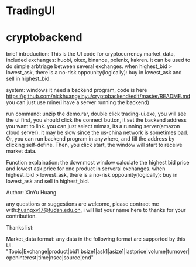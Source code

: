 # TradingUI

# cryptobackend

brief introduction:
This is the UI code for cryptocurrency market_data, included exchanges: huobi, okex, binance, polenix, kakren.
it can be used to do simple arbtriage between several exchanges.
when highest_bid > lowest_ask, there is a no-risk oppounity(logically): buy in lowest_ask and sell in highest_bid.


system:
windows
it need a backend program, code is here https://github.com/nickhuangxinyu/cryptobackend/edit/master/README.md
you can just use mine(i have a server running the backend)

run command:
unzip the demo.rar,  double click trading-ui.exe, you will see the ui
first, you should click the connect button, it set the backend address you want to link.
you can just select mimas, its a running server(amazon cloud server). it may be slow since the us-china network is sometimes bad. 
Or, you can run backend program in anywhere, and fill the address by clicking self-define. 
Then, you click start, the window will start to receive market data.

Function explaination:
the downmost window calculate the highest bid price and lowest ask price for one product in serveral exchanges.
when highest_bid > lowest_ask, there is a no-risk oppounity(logically): buy in lowest_ask and sell in highest_bid.

Author:
XinYu Huang

any questions or suggestions are welcome, please contract me with:huangxy17@fudan.edu.cn, i will list your name here to thanks for
your contribution.

Thanks list:


Market_data format:
any data in the following format are supported by this UI.
"Topic|Exchange|product|bid1|bsize1|ask1|asize1|lastprice|volume|turnover|openinterest|time|nsec|source|end"
